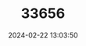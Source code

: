 ---
title: "33656"
category: "Hildegardia populifolia"
draft: false
date: 2024-02-22 13:03:50
languages:
  Tamil: ["Malaipuvarasu"]
---